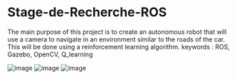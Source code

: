 # Stage-de-Recherche-ROS

The main purpose of this project is to create an autonomous robot that will
use a camera to navigate in an environment similar to the roads of the car.
This will be done using a reinforcement learning algorithm.
keywords : ROS, Gazebo, OpenCV, Q_learning

![image](https://user-images.githubusercontent.com/83011466/121734674-64179f00-caf5-11eb-9b18-6e7d63492aa3.png)  ![image](https://user-images.githubusercontent.com/83011466/121734698-6e399d80-caf5-11eb-8491-cd76e4ef91e8.png)   ![image](https://user-images.githubusercontent.com/83011466/121734740-798cc900-caf5-11eb-94c0-8ecb12beae7e.png)
